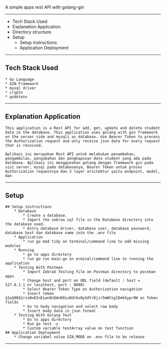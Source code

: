 A simple apps rest API with golang-gin

---------------------------------------

* Tech Stack Used.
* Explanation Application.
* Directory structure.
* Setup
	* Setup instructions
	* Application Deployment

---------------------------------------

## Tech Stack Used
	* Go Language
	* GIN Framework
	* mysql driver
	* crypto
	* godotenv

---------------------------------------

## Explanation Application
	This application is a Rest API for add, get, update and delete student data in the database. This application uses golang with gin framework on the server side and mysqli as database. Use Bearer Token to process the Authorization request and only receive json data for every request that is received.
	
	Aplikasi ini merupakan Rest API untuk melakukan penambahan, pengambilan, pengubahan dan penghapusan data student yang ada pada database. Aplikasi ini menggunakan golang dengan framework gin pada sisi server, mysql pada databasenya, Bearer Token untuk proses Authorization requestnya dan 3 layer arsitektur yaitu endpoint, model, dan 

---------------------------------------

## Setup
	## Setup instructions
		* Database
			* Create a database.
			* Import the zebrax.sql file in the Database directory into the database used.
			* Entry database driver, database user, database password, database host dan database name into the .env file
		* Application
			* run go mod tidy on terminal/command line to add missing modules
		* Running
			* go to apps directory
			* run go run main.go on erminal/command line to running the application
		* Testing With Postman
			* Import ZebraX Testing file on Postman directory to postman apps
			* Change host and port on URL field (default : host = 127.0.1.1 or localhost, port : 8080)
			* Select Bearer Token Type on Authorization navigation
			* Insert token $2a$08$1rzzWv6InEiwn8nDAnK0iuOdl6v0ySdYr8jir5mWYzglDmkXypr9W on Token fields
			* Go to body navigation and select raw body
			* Insert body data in json format
		* Testing With Golang Test
			* Go to apps directory
			* Run go test -v
			* Custom variable testArray value on test function
	## Application Deployment
		* Change variabel value GIN_MODE on .env file to be release

---------------------------------------
